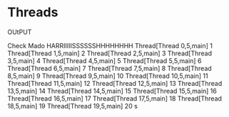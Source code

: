 # Threads

OUtPUT

Check Mado HARRIIIIISSSSSSHHHHHHHH
Thread[Thread 0,5,main]  1
Thread[Thread 1,5,main]  2
Thread[Thread 2,5,main]  3
Thread[Thread 3,5,main]  4
Thread[Thread 4,5,main]  5
Thread[Thread 5,5,main]  6
Thread[Thread 6,5,main]  7
Thread[Thread 7,5,main]  8
Thread[Thread 8,5,main]  9
Thread[Thread 9,5,main]  10
Thread[Thread 10,5,main]  11
Thread[Thread 11,5,main]  12
Thread[Thread 12,5,main]  13
Thread[Thread 13,5,main]  14
Thread[Thread 14,5,main]  15
Thread[Thread 15,5,main]  16
Thread[Thread 16,5,main]  17
Thread[Thread 17,5,main]  18
Thread[Thread 18,5,main]  19
Thread[Thread 19,5,main]  20
s
